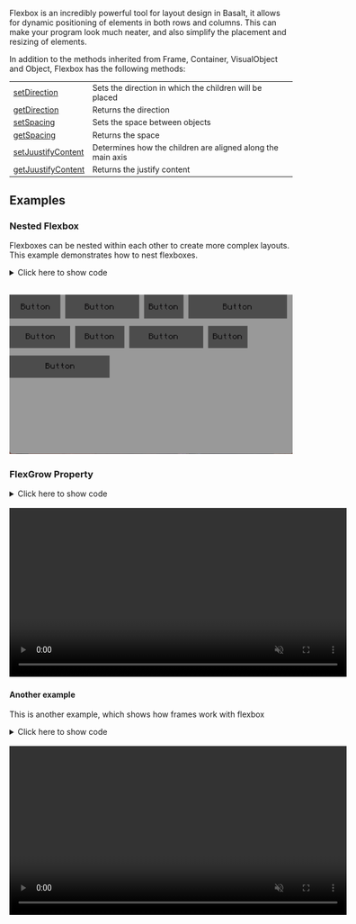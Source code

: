 Flexbox is an incredibly powerful tool for layout design in Basalt, it allows for dynamic positioning of elements in both rows and columns. This can make your program look much neater, and also simplify the placement and resizing of elements.

In addition to the methods inherited from Frame, Container, VisualObject and Object, Flexbox has the following methods:

|   |   |
|---|---|
|[setDirection](objects/BaseFrame/getOffset.md)|Sets the direction in which the children will be placed
|[getDirection](objects/BaseFrame/getOffset.md)|Returns the direction
|[setSpacing](objects/BaseFrame/setOffset.md)|Sets the space between objects
|[getSpacing](objects/BaseFrame/setOffset.md)|Returns the space
|[setJuustifyContent](objects/BaseFrame/getOffset.md)|Determines how the children are aligned along the main axis
|[getJuustifyContent](objects/BaseFrame/getOffset.md)|Returns the justify content

## Examples

### Nested Flexbox

Flexboxes can be nested within each other to create more complex layouts. This example demonstrates how to nest flexboxes.

<details>
<summary>Click here to show code</summary>

```lua
local flex = main:addFlexbox():setWrap("wrap"):setBackground(colors.lightGray):setPosition(1, 1):setSize("parent.w", "parent.h")

flex:addButton():setSize(10, 3)
flex:addButton():setSize(15, 3)
flex:addButton():setSize(8, 3)
flex:addButton():setSize(20, 3)
flex:addButton()
flex:addButton():setSize(10, 3)
flex:addButton():setSize(15, 3)
flex:addButton():setSize(8, 3)
flex:addButton():setSize(20, 3)
```

</details>
<br>

![Flexbox example](../_media/flexbox-example.png "Flexbox example")

### FlexGrow Property

<details>
<summary>Click here to show code</summary>

```lua
local basalt = require("basalt")

local main = basalt.createFrame()

local function makeResizeable(frame, minW, minH, maxW, maxH)
    minW = minW or 4
    minH = minH or 4
    maxW = maxW or 99
    maxH = maxH or 99
    local btn = frame:addButton()
        :ignoreOffset()
        :setPosition("parent.w", "parent.h")
        :setSize(1, 1)
        :setText("/")
        :setForeground(colors.black)
        :setBackground(colors.gray)
        :onDrag(function(self, _, _, xOffset, yOffset)
            local w, h = frame:getSize()
            local wOff, hOff = w, h
            if(w+xOffset-1>=minW)and(w+xOffset-1<=maxW)then
                wOff = w+xOffset-1
            end
            if(h+yOffset-1>=minH)and(h+yOffset-1<=maxH)then
                hOff = h+yOffset-1
            end
            frame:setSize(wOff, hOff)
        end)
end

local flexFrame = main:addMovableFrame():setSize(23, 12):setPosition(2, 2):setBackground(colors.gray):setBorder(colors.black)
local flex = flexFrame:addFlexbox():setWrap("wrap"):setPosition(2, 2):setSize("parent.w - 2", "parent.h - 2"):setBackground(colors.gray):setForeground(colors.black):setTheme({ButtonBG=colors.black, ButtonText=colors.lightGray})
flex:addButton():setFlexBasis(1):setFlexGrow(1)
flex:addButton():setFlexBasis(1):setFlexGrow(1)
flex:addButton():setFlexBasis(1):setFlexGrow(1)
flex:addButton():setFlexBasis(1):setFlexGrow(1)
flex:addButton():setFlexBasis(1):setFlexGrow(1)
flex:addButton():setFlexBasis(1):setFlexGrow(1)
flex:addButton():setFlexBasis(1):setFlexGrow(1)
flex:addButton():setFlexBasis(1):setFlexGrow(1)

makeResizeable(flexFrame, 11, 6)

basalt.autoUpdate()
```

</details>
<br>
<video width="600" controls autoplay loop muted>
  <source src="./_media/flexgrow-property.mp4" type="video/mp4">
</video>

#### Another example

This is another example, which shows how frames work with flexbox

<details>
<summary>Click here to show code</summary>

```lua
local basalt = require("BasaltDev2")

local main = basalt.createFrame()

local function makeResizeable(frame, minW, minH, maxW, maxH)
    minW = minW or 4
    minH = minH or 4
    maxW = maxW or 99
    maxH = maxH or 99
    local btn = frame:addButton()
        :ignoreOffset()
        :setPosition("parent.w", "parent.h")
        :setSize(1, 1)
        :setText("/")
        :setForeground(colors.black)
        :setBackground(colors.gray)
        :onDrag(function(self, _, _, xOffset, yOffset)
            local w, h = frame:getSize()
            local wOff, hOff = w, h
            if(w+xOffset-1>=minW)and(w+xOffset-1<=maxW)then
                wOff = w+xOffset-1
            end
            if(h+yOffset-1>=minH)and(h+yOffset-1<=maxH)then
                hOff = h+yOffset-1
            end
            frame:setSize(wOff, hOff)
        end)
end

local flexFrame = main:addMovableFrame():setSize(23, 12):setPosition(2, 2):setBackground(colors.gray):setBorder(colors.black)
local flex = flexFrame:addFlexbox():setWrap("wrap"):setPosition(2, 2):setSize("parent.w - 2", "parent.h - 2"):setBackground(colors.gray):setForeground(colors.black):setTheme({ButtonBG=colors.black, ButtonText=colors.lightGray})
local f1 = flex:addFrame():setBackground(colors.black):setSize(25, 10):setFlexBasis(1):setFlexGrow(1)
local f2 = flex:addFrame():setBackground(colors.black):setSize(25, 10):setFlexBasis(1):setFlexGrow(1)

f1:addLabel():setForeground(colors.lightGray):setText("Frame 1"):setPosition("parent.w/2-self.w/2", 2)
f1:addButton():setText("Button"):setPosition(2, 4):setBackground(colors.gray):setForeground(colors.black):setSize("math.floor(parent.w - 2)", 3)
f2:addLabel():setForeground(colors.lightGray):setSize("parent.w", "parent.h"):setText("lorem ipsum dolor sit amet, consectetur adipiscing elit. sed non risus. suspendisse lectus tortor, dignissim sit amet, adipiscing nec, ultricies sed, dolor. cras elementum ultrices diam. maecenas ligula massa, varius a, semper congue, euismod non, mi. proin porttitor, orci nec nonummy molestie, enim est eleifend mi, non fermentum diam nisl sit amet erat. Duis semper. Duis arcu massa, scelerisque vitae, consequat in, pretium a, enim. Pellentesque congue. Ut in risus volutpat libero pharetra tempor. Cras vestibulum bibendum augue. Praesent egestas leo in pede. Praesent blandit odio eu enim. Pellentesque sed dui ut augue blandit sodales. Vestibulum ante ipsum primis in faucibus orci luctus et ultrices posuere cubilia Curae; Aliquam nibh. Mauris ac mauris sed pede pellentesque fermentum. Maecenas adipiscing ante non diam sodales hendrerit.")
makeResizeable(flexFrame, 11, 6)

basalt.autoUpdate()
```

</details>
<br>
<video width="600" controls autoplay loop muted>
  <source src="./_media/frame-flexgrow-property.mp4" type="video/mp4">
</video>
